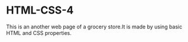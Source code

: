 # HTML-CSS-4
This is an another web page of a grocery store.It is made by using basic HTML and CSS properties.
